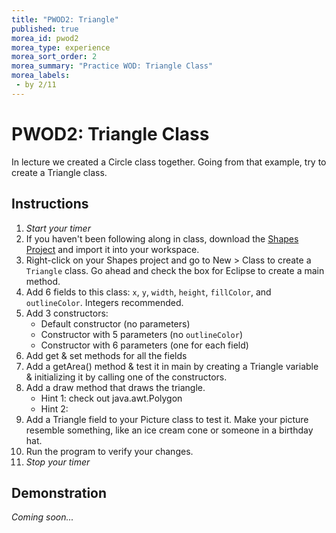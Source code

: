 ```yaml
---
title: "PWOD2: Triangle"
published: true
morea_id: pwod2
morea_type: experience
morea_sort_order: 2
morea_summary: "Practice WOD: Triangle Class"
morea_labels:
 - by 2/11
---
```


# PWOD2: Triangle Class

In lecture we created a Circle class together. Going from that example, try to create a Triangle class.

## Instructions

1. *Start your timer* 
1. If you haven't been following along in class, download the [Shapes Project](Shapes_ehill1_02-06.zip) and import it into your workspace.
2. Right-click on your Shapes project and go to New > Class to create a `Triangle` class. Go ahead and check the box for Eclipse to create a main method.
1. Add 6 fields to this class: `x`, `y`, `width`, `height`, `fillColor`, and `outlineColor`. Integers recommended.
2. Add 3 constructors:
    * Default constructor (no parameters)
    * Constructor with 5 parameters (no `outlineColor`)
    * Constructor with 6 parameters (one for each field)
3. Add get & set methods for all the fields
4. Add a getArea() method & test it in main by creating a Triangle variable & initializing it by calling one of the constructors.
4. Add a draw method that draws the triangle.
    * Hint 1: check out java.awt.Polygon
    * Hint 2: 
4. Add a Triangle field to your Picture class to test it. Make your picture resemble something, like an ice cream cone or someone in a birthday hat.
2. Run the program to verify your changes.
1. *Stop your timer*

<!--3. Export your program by right-clicking on your project folder, and selecting “Export > General > Archive File”. Name the file “HelloWorldGUI_uLogin.zip”.-->


<!--{% include wod-times.html Rx="<3 min" Av="3-5 min" Sd="5-10 min" DNF="10+ min" %}-->

## Demonstration
*Coming soon...*
<!--Once you've finished doing the WOD a single time, watch me do it:

{% include youtube.html id="lbh5q9Lj-As" %}

{% include wod-warning.html %}-->